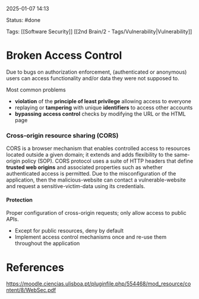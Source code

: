 2025-01-07 14:13

Status: #done 

Tags: [[Software Security]] [[2nd Brain/2 - Tags/Vulnerability|Vulnerability]] 

# Broken Access Control

Due to bugs on authorization enforcement, (authenticated or anonymous) users can access functionality and/or data they were not supposed to.

Most common problems
- **violation** of the **principle of least privilege** allowing access to everyone
- replaying or **tampering** with unique **identifiers** to access other accounts
- **bypassing** **access control** checks by modifying the URL or the HTML page

### Cross-origin resource sharing (CORS)
CORS is a browser mechanism that enables controlled access to resources located outside a given domain; it extends and adds flexibility to the same-origin policy (SOP).
CORS protocol uses a suite of HTTP headers that define **trusted web origins** and associated properties such as whether authenticated access is permitted.
Due to the misconfiguration of the application, then the malicious-website can contact a vulnerable-website and request a sensitive-victim-data using its credentials.

#### Protection
Proper configuration of cross-origin requests; only allow access to public APIs.
- Except for public resources, deny by default
- Implement access control mechanisms once and re-use them
throughout the application

# References

https://moodle.ciencias.ulisboa.pt/pluginfile.php/554468/mod_resource/content/8/WebSec.pdf